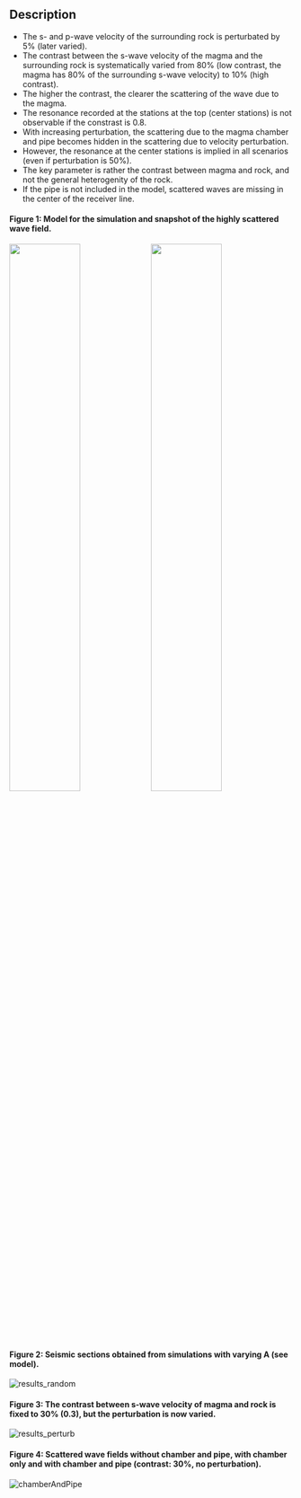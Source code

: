 ## Description

- The s- and p-wave velocity of the surrounding rock is perturbated by 5% (later varied).
- The contrast between the s-wave velocity of the magma and the surrounding rock is systematically varied from 80% (low contrast, the magma has 80% of the surrounding s-wave velocity) to 10% (high contrast). 
- The higher the contrast, the clearer the scattering of the wave due to the magma. 
- The resonance recorded at the stations at the top (center stations) is not observable if the constrast is 0.8.
- With increasing perturbation, the scattering due to the magma chamber and pipe becomes hidden in the scattering due to velocity perturbation.
- However, the resonance at the center stations is implied in all scenarios (even if perturbation is 50%). 
- The key parameter is rather the contrast between magma and rock, and not the general heterogenity of the rock.
- If the pipe is not included in the model, scattered waves are missing in the center of the receiver line.

#### Figure 1: Model for the simulation and snapshot of the highly scattered wave field.

<img src="https://user-images.githubusercontent.com/64535952/148917549-320cacca-16fe-450f-9107-434e5c68a537.PNG" width="50%"><img src="https://user-images.githubusercontent.com/64535952/148975575-64209a1e-855b-477a-8e8d-a53dc2ccc29f.PNG" width="50%">

<!---![model_random](https://user-images.githubusercontent.com/64535952/148917549-320cacca-16fe-450f-9107-434e5c68a537.PNG)
--->



#### Figure 2: Seismic sections obtained from simulations with varying A (see model).
![results_random](https://user-images.githubusercontent.com/64535952/148917553-762cfb0c-67bc-4e79-a79d-5c7b90cf2a92.png)



#### Figure 3: The contrast between s-wave velocity of magma and rock is fixed to 30% (0.3), but the perturbation is now varied.
![results_perturb](https://user-images.githubusercontent.com/64535952/148930879-cb4d3e7a-82f6-4a19-9a11-aaac820205b2.png)

#### Figure 4: Scattered wave fields without chamber and pipe, with chamber only and with chamber and pipe (contrast: 30%, no perturbation).
![chamberAndPipe](https://user-images.githubusercontent.com/64535952/148952173-9e40d423-2483-4938-b9b0-fb5e65ffa3c6.png)



<!---
#### Figure X: Seismic section of the perturbed volcano if magma is not included in the model.
![noContrast_random_2Hz_wo](https://user-images.githubusercontent.com/64535952/148917568-18c185ee-1b3e-4b46-a268-1b4d65976573.PNG)
>
